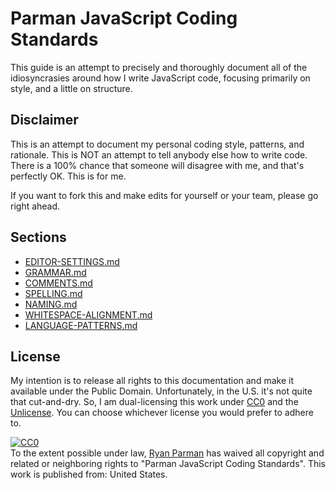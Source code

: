 # Parman JavaScript Coding Standards

This guide is an attempt to precisely and thoroughly document all of the idiosyncrasies around how I write JavaScript code, focusing primarily on style, and a little on structure.

## Disclaimer

This is an attempt to document my personal coding style, patterns, and rationale. This is NOT an attempt to tell anybody else how to write code. There is a 100% chance that someone will disagree with me, and that's perfectly OK. This is for me.

If you want to fork this and make edits for yourself or your team, please go right ahead.

## Sections

* [EDITOR-SETTINGS.md](EDITOR-SETTINGS.md)
* [GRAMMAR.md](GRAMMAR.md)
* [COMMENTS.md](COMMENTS.md)
* [SPELLING.md](SPELLING.md)
* [NAMING.md](NAMING.md)
* [WHITESPACE-ALIGNMENT.md](WHITESPACE-ALIGNMENT.md)
* [LANGUAGE-PATTERNS.md](LANGUAGE-PATTERNS.md)

## License
My intention is to release all rights to this documentation and make it available under the Public Domain. Unfortunately, in the U.S. it's not quite that cut-and-dry. So, I am dual-licensing this work under [CC0](LICENSE-CC0) and the [Unlicense](LICENSE-UNLICENSE). You can choose whichever license you would prefer to adhere to.

<p xmlns:dct="http://purl.org/dc/terms/" xmlns:vcard="http://www.w3.org/2001/vcard-rdf/3.0#">
  <a rel="license"
     href="http://creativecommons.org/publicdomain/zero/1.0/">
    <img src="http://i.creativecommons.org/p/zero/1.0/88x31.png" style="border-style: none;" alt="CC0" />
  </a>
  <br />
  To the extent possible under law,
  <a rel="dct:publisher"
     href="https://github.com/skyzyx/js-coding-standards">
    <span property="dct:title">Ryan Parman</span></a>
  has waived all copyright and related or neighboring rights to
  "<span property="dct:title">Parman JavaScript Coding Standards</span>".
This work is published from:
<span property="vcard:Country" datatype="dct:ISO3166"
      content="US" about="https://github.com/skyzyx/js-coding-standards">
  United States</span>.
</p>
